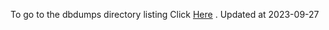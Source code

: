 To go to the dbdumps directory listing Click [Here](https://ipfs.io/ipfs/bafkreia4uzeeelbrzepfyuh3e6ut2eaygrr47l3adjg4kjkvitx2b4rfsy) . Updated at 2023-09-27